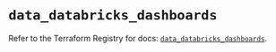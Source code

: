 # `data_databricks_dashboards`

Refer to the Terraform Registry for docs: [`data_databricks_dashboards`](https://registry.terraform.io/providers/databricks/databricks/1.76.0/docs/data-sources/dashboards).
